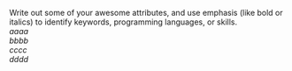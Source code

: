 Write out some of your awesome attributes, and use emphasis (like bold or italics) to identify keywords, programming languages, or skills.   
*aaaa*  
*bbbb*  
_cccc_  
_*dddd*_  
